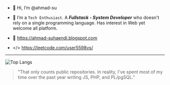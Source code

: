 - 👋 Hi, I’m @ahmad-su
- 💞️ I’m a `Tech Enthusiast`. A ***Fullstack - System Developer*** who doesn't rely on a single programming language. Has interest in Web yet welcome all platform.

- 👀 https://ahmad-suhaendi.blogspot.com
- </> https://leetcode.com/user5598vs/
---
![Top Langs](https://github-readme-stats.vercel.app/api/top-langs/?username=ahmad-su&layout=compact)
> "That only counts public repositories. In reality, I've spent most of my time over the past year writing JS, PHP, and PL/pgSQL."
<!---
ahmad-su/ahmad-su is a ✨ special ✨ repository because its `README.md` (this file) appears on your GitHub profile.
You can click the Preview link to take a look at your changes.
--->
